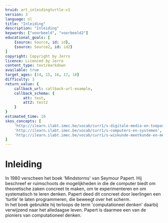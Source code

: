```yaml
---
hruid: art_inleidingturtle-v1
version: 3
language: nl
title: "Inleiding"
description: "Inleiding"
keywords: ["voorbeeld", "voorbeeld2"]
educational_goals: [
    {source: Source, id: id}, 
    {source: Source2, id: id2}
]
copyright: Copyright by Jerro
licence: Licenced by Jerro
content_type: text/markdown
available: true
target_ages: [14, 15, 16, 17, 18]
difficulty: 3
return_value: {
    callback_url: callback-url-example,
    callback_schema: {
        att: test,
        att2: test2
    }
}
estimated_time: 10
skos_concepts: [
    'http://ilearn.ilabt.imec.be/vocab/curr1/s-digitale-media-en-toepassingen', 
    'http://ilearn.ilabt.imec.be/vocab/curr1/s-computers-en-systemen', 
    'http://ilearn.ilabt.imec.be/vocab/curr1/s-wiskunde-meetkunde-en-metend-rekenen'
]
---
```


# Inleiding

In 1980 verscheen het boek 'Mindstorms' van Seymour Papert. Hij beschreef er ruimschoots de mogelijkheden in die de computer biedt om theoretische zaken concreet te maken, om te experimenteren en om systematisch te leren denken. Papert deed dit concreet door leerlingen een ‘turtle’ te laten programmeren, die beweegt over het scherm.<br>
In het boek gebruikte hij terloops de term 'computationeel denken' daarbij verwijzend naar het alledaagse leven. Papert is daarmee een van de pioniers van computationeel denken.
